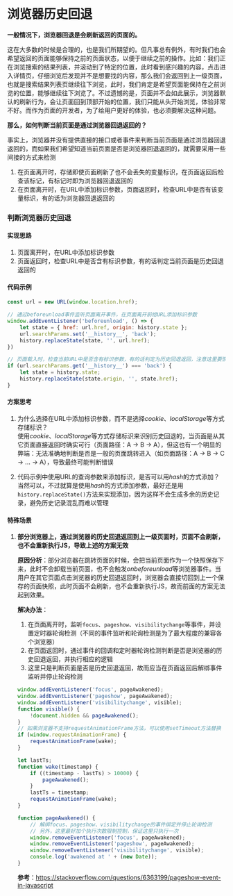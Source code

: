 # 浏览器历史回退

**一般情况下，浏览器回退是会刷新返回的页面的。**

这在大多数的时候是合理的，也是我们所期望的。但凡事总有例外，有时我们也会希望返回的页面能够保持之前的页面状态，以便于继续之前的操作。比如：我们正在浏览搜索的结果列表，并滚动到了特定的位置，此时看到感兴趣的内容，点击进入详情页，仔细浏览后发现并不是想要找的内容，那么我们会返回到上一级页面，也就是搜索结果列表页继续往下浏览，此时，我们肯定是希望页面能保持在之前浏览的位置，能够继续往下浏览了。不过遗憾的是，页面并不会如此展示，浏览器默认的刷新行为，会让页面回到顶部开始的位置，我们只能从头开始浏览，体验非常不好。而作为页面的开发者，为了给用户更好的体验，也必须要解决这种问题。

**那么，如何判断当前页面是通过浏览器回退返回的？**

事实上，浏览器并没有提供直接的接口或者事件来判断当前页面是通过浏览器回退返回的，而如果我们希望知道当前页面是否是浏览器回退返回的，就需要采用一些间接的方式来检测

1. 在页面离开时，存储即使页面刷新了也不会丢失的变量标识，在页面返回后检查该标记，有标记时即为浏览器回退返回的
2. 在页面离开时，在URL中添加标识参数，页面返回时，检查URL中是否有该变量标识，有的话为浏览器回退返回的

### 判断浏览器历史回退

#### 实现思路

1. 页面离开时，在URL中添加标识参数
2. 页面返回时，检查URL中是否含有标识参数，有的话判定当前页面是历史回退返回的


#### 代码示例

```js
const url = new URL(window.location.href);

// 通过beforeunload事件监听页面离开事件，在页面离开前给URL添加标识参数
window.addEventListener('beforeunload', () => {
    let state = { href: url.href, origin: history.state };
    url.searchParams.set('__history__', 'back');
    history.replaceState(state, '', url.href);
})

// 页面载入时，检查当前URL中是否含有标识参数，有的话判定为历史回退返回，注意这里要恢复原本的链接
if (url.searchParams.get('__history__') === 'back') {
    let state = history.state;
    history.replaceState(state.origin, '', state.href);
}
```


#### 方案思考

1. 为什么选择在URL中添加标识参数，而不是选择*cookie*、*localStorage*等方式存储标识？  
    使用*cookie*、*localStorage*等方式存储标识来识别历史回退的，当页面是从其它页面直接返回时确实可行（页面路径：A -> B -> A），但这也有一个明显的弊端：无法准确地判断是否是一般的页面跳转进入（如页面路径：A -> B -> C -> ... -> A），导致最终可能判断错误

2. 代码示例中使用URL的查询参数来添加标识，是否可以用*hash*的方式添加？  
    当然可以，不过就算是使用*hash*的方式添加参数，最好还是用`history.replaceState()`方法来实现添加，因为这样不会生成多余的历史记录，避免历史记录混乱而难以管理


#### 特殊场景

1. **部分浏览器上，通过浏览器的历史回退返回到上一级页面时，页面不会刷新，也不会重新执行JS，导致上述的方案无效**

    **原因分析**：部分浏览器在跳转页面的时候，会把当前页面作为一个快照保存下来，此时不会卸载当前页面，也不会触发*onbeforeunload*等浏览器事件。当用户在其它页面点击浏览器的历史回退返回时，浏览器会直接切回到上一个保存的页面快照，此时页面不会刷新，也不会重新执行JS，故而前面的方案无法起到效果。

    **解决办法**：
    1. 在页面离开时，监听`focus`、`pageshow`、`visibilitychange`等事件，并设置定时器轮询检测（不同的事件监听和轮询检测是为了最大程度的兼容各个浏览器）
    2. 在页面返回时，通过事件的回调和定时器轮询检测判断是否是浏览器的历史回退返回，并执行相应的逻辑
    3. 这里只是判断页面是否是历史回退返回，故而应当在页面返回后解绑事件监听并停止轮询检测

    ```js
    window.addEventListener('focus', pageAwakened);
    window.addEventListener('pageshow', pageAwakened);
    window.addEventListener('visibilitychange', visible);
    function visible() {
        !document.hidden && pageAwakened();
    }
    // 如果浏览器不支持requestAnimationFrame方法，可以使用setTimeout方法替换
    if (window.requestAnimationFrame) {
        requestAnimationFrame(wake);
    }

    let lastTs;
    function wake(timestamp) {
        if ((timestamp - lastTs) > 10000) {
            pageAwakened();
        }
        lastTs = timestamp;
        requestAnimationFrame(wake);
    }

    function pageAwakened() {
        // 解绑focus、pageshow、visibilitychange的事件绑定并停止轮询检测
        // 另外，这里最好加个执行次数限制控制，保证这里只执行一次
        window.removeEventListener('focus', pageAwakened);
        window.removeEventListener('pageshow', pageAwakened);
        window.removeEventListener('visibilitychange', visible);
        console.log('awakened at ' + (new Date));
    }
    ```

    **参考**：https://stackoverflow.com/questions/6363199/pageshow-event-in-javascript


